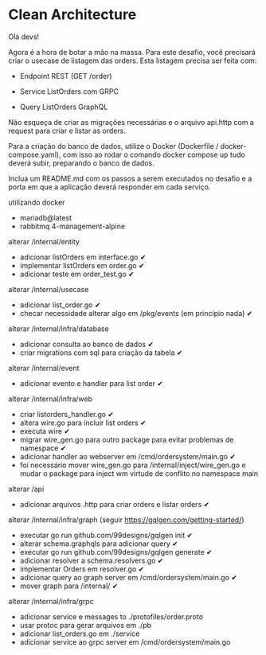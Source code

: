 # Clean Architecture

Olá devs!

Agora é a hora de botar a mão na massa. Para este desafio, você precisará criar o usecase de listagem das orders.
Esta listagem precisa ser feita com:

- Endpoint REST (GET /order)

- Service ListOrders com GRPC

- Query ListOrders GraphQL

Não esqueça de criar as migrações necessárias e o arquivo api.http com a request para criar e listar as orders.

Para a criação do banco de dados, utilize o Docker (Dockerfile / docker-compose.yaml), com isso ao rodar o comando docker compose up tudo deverá subir, preparando o banco de dados.

Inclua um README.md com os passos a serem executados no desafio e a porta em que a aplicação deverá responder em cada serviço.


utilizando docker
- mariadb@latest
- rabbitmq 4-management-alpine

alterar /internal/entity
- adicionar listOrders em interface.go ✔
- implementar listOrders em order.go ✔
- adicionar teste em order_test.go ✔

alterar /internal/usecase
- adicionar list_order.go ✔
- checar necessidade alterar algo em /pkg/events (em princípio nada) ✔

alterar /internal/infra/database
- adicionar consulta ao banco de dados ✔
- criar migrations com sql para criação da tabela ✔

alterar /internal/event
- adicionar evento e handler para list order ✔

alterar /internal/infra/web
- criar listorders_handler.go ✔
- altera wire.go para incluir list orders ✔
- executa wire ✔
- migrar wire_gen.go para outro package para evitar problemas de namespace ✔
- adicionar handler ao webserver em /cmd/ordersystem/main.go ✔
- foi necessário mover wire_gen.go para /internal/inject/wire_gen.go e mudar o package para inject wm virtude de conflito no namespace main

alterar /api
- adicionar arquivos .http para criar orders e listar orders ✔

alterar /internal/infra/graph (seguir https://gqlgen.com/getting-started/)
- executar go run github.com/99designs/gqlgen init  ✔
- alterar schema.graphqls para adicionar query ✔
- executar go run github.com/99designs/gqlgen generate ✔
- adicionar resolver a schema.resolvers.go  ✔
- implementar Orders em resolver.go ✔
- adicionar query ao graph server em /cmd/ordersystem/main.go ✔
- mover graph para /internal/ ✔

alterar /internal/infra/grpc
- adicionar service e messages to ./protofiles/order.proto
- usar protoc para gerar arquivos em ./pb
- adicionar list_orders.go em ./service
- adicionar service ao grpc server em /cmd/ordersystem/main.go



